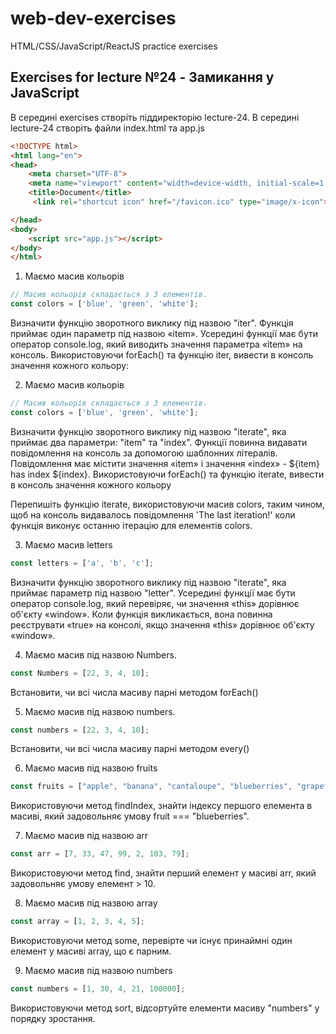 # web-dev-exercises

HTML/CSS/JavaScript/ReactJS practice exercises

## Exercises for lecture №24 - Замикання у JavaScript

В середині exercises створіть піддиректорію lecture-24. В середині lecture-24 створіть файли index.html та app.js

```html
<!DOCTYPE html>
<html lang="en">
<head>
    <meta charset="UTF-8">
    <meta name="viewport" content="width=device-width, initial-scale=1.0">
    <title>Document</title>
	 <link rel="shortcut icon" href="/favicon.ico" type="image/x-icon">

</head>
<body>
    <script src="app.js"></script>
</body>
</html>

```

1. Маємо масив кольорів

```js
// Масив кольорів складається з 3 елементів. 
const colors = ['blue', 'green', 'white'];
```

Визначити функцію зворотного виклику під назвою "iter". Функція приймає один параметр під назвою «item». Усередині функції має бути оператор console.log, який виводить значення параметра «item» на консоль.
Використовуючи forEach() та функцію iter, вивести в консоль значення кожного кольору:

2. Маємо масив кольорів

```js
// Масив кольорів складається з 3 елементів. 
const colors = ['blue', 'green', 'white'];
```

Визначити функцію зворотного виклику під назвою "iterate", яка приймає два параметри: "item" та "index". Функції повинна видавати повідомлення на консоль за допомогою  шаблонних літералів. Повідомлення має містити значення «item» і значення «index» - ${item} has index ${index}. 
Використовуючи forEach() та функцію iterate, вивести в консоль значення кожного кольору

Перепишіть функцію iterate, використовуючи масив colors, таким чином, щоб на консоль видавалось повідомлення 'The last iteration!' коли функція виконує останню ітерацію для елементів colors.

3. Маємо масив letters

```js
const letters = ['a', 'b', 'c'];
```

Визначити функцію зворотного виклику під назвою "iterate", яка приймає параметр під назвою "letter". Усередині функції має бути оператор console.log, який перевіряє, чи значення «this» дорівнює об'єкту «window».
Коли функція викликається, вона повинна реєструвати «true» на консолі, якщо значення «this» дорівнює об'єкту «window».

4. Маємо масив під назвою Numbers.

```js
const Numbers = [22, 3, 4, 10];
```

Встановити, чи всі числа масиву парні методом forEach()

5. Маємо масив під назвою numbers.

```js
const numbers = [22, 3, 4, 10];
```

Встановити, чи всі числа масиву парні методом every()

6. Маємо масив під назвою fruits

```js
const fruits = ["apple", "banana", "cantaloupe", "blueberries", "grapefruit"];

```

Використовуючи метод findIndex, знайти індексу першого елемента в масиві, який задовольняє  умову fruit === "blueberries".


7. Маємо масив під назвою arr

```js
const arr = [7, 33, 47, 99, 2, 103, 79];

```

Використовуючи метод find, знайти перший елемент у масиві arr, який задовольняє  умову елемент > 10.


8. Маємо масив під назвою array

```js
const array = [1, 2, 3, 4, 5];

```

Використовуючи метод some, перевірте чи існує принаймні один елемент у масиві array, що є парним.


9. Маємо масив під назвою numbers

```js
const numbers = [1, 30, 4, 21, 100000];
```

Використовуючи метод sort, відсортуйте елементи масиву "numbers" у порядку зростання.

